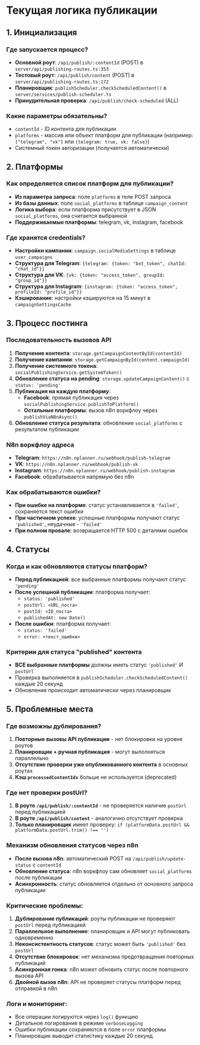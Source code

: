 # Текущая логика публикации

## 1. Инициализация

### Где запускается процесс?
- **Основной роут**: `/api/publish/:contentId` (POST) в `server/api/publishing-routes.ts:353`
- **Тестовый роут**: `/api/publish/content` (POST) в `server/api/publishing-routes.ts:172`
- **Планировщик**: `publishScheduler.checkScheduledContent()` в `server/services/publish-scheduler.ts`
- **Принудительная проверка**: `/api/publish/check-scheduled` (ALL)

### Какие параметры обязательны?
- `contentId` - ID контента для публикации
- `platforms` - массив или объект платформ для публикации (например: `["telegram", "vk"]` или `{telegram: true, vk: false}`)
- Системный токен авторизации (получается автоматически)

## 2. Платформы

### Как определяется список платформ для публикации?
- **Из параметра запроса**: поле `platforms` в теле POST запроса
- **Из базы данных**: поле `social_platforms` в таблице `campaign_content`
- **Логика выбора**: если платформа присутствует в JSON `social_platforms`, она считается выбранной
- **Поддерживаемые платформы**: telegram, vk, instagram, facebook

### Где хранятся credentials?
- **Настройки кампании**: `campaign.socialMediaSettings` в таблице `user_campaigns`
- **Структура для Telegram**: `{telegram: {token: "bot_token", chatId: "chat_id"}}`
- **Структура для VK**: `{vk: {token: "access_token", groupId: "group_id"}}`
- **Структура для Instagram**: `{instagram: {token: "access_token", profileId: "profile_id"}}`
- **Кэширование**: настройки кэшируются на 15 минут в `campaignSettingsCache`

## 3. Процесс постинга

### Последовательность вызовов API
1. **Получение контента**: `storage.getCampaignContentById(contentId)`
2. **Получение кампании**: `storage.getCampaignById(content.campaignId)`
3. **Получение системного токена**: `socialPublishingService.getSystemToken()`
4. **Обновление статуса на pending**: `storage.updateCampaignContent()` с `status: 'pending'`
5. **Публикация на каждую платформу**: 
   - **Facebook**: прямая публикация через `socialPublishingService.publishToPlatform()`
   - **Остальные платформы**: вызов n8n воркфлоу через `publishViaN8nAsync()`
6. **Обновление статуса результата**: обновление `social_platforms` с результатом публикации

### N8n воркфлоу адреса
- **Telegram**: `https://n8n.nplanner.ru/webhook/publish-telegram`
- **VK**: `https://n8n.nplanner.ru/webhook/publish-vk` 
- **Instagram**: `https://n8n.nplanner.ru/webhook/publish-instagram`
- **Facebook**: обрабатывается напрямую без n8n

### Как обрабатываются ошибки?
- **При ошибке на платформе**: статус устанавливается в `'failed'`, сохраняется текст ошибки
- **При частичном успехе**: успешные платформы получают статус `'published'`, неудачные - `'failed'`
- **При полном провале**: возвращается HTTP 500 с деталями ошибок

## 4. Статусы

### Когда и как обновляются статусы платформ?
- **Перед публикацией**: все выбранные платформы получают статус `'pending'`
- **После успешной публикации**: платформа получает:
  - `status: 'published'`
  - `postUrl: <URL_поста>` 
  - `postId: <ID_поста>`
  - `publishedAt: new Date()`
- **После ошибки**: платформа получает:
  - `status: 'failed'`
  - `error: <текст_ошибки>`

### Критерии для статуса "published" контента
- **ВСЕ выбранные платформы** должны иметь статус `'published'` И `postUrl`
- Проверка выполняется в `publishScheduler.checkScheduledContent()` каждые 20 секунд
- Обновление происходит автоматически через планировщик

## 5. Проблемные места

### Где возможны дублирования?
1. **Повторные вызовы API публикации** - нет блокировки на уровне роутов
2. **Планировщик + ручная публикация** - могут выполняться параллельно
3. **Отсутствие проверки уже опубликованного контента** в основных роутах
4. **Кэш `processedContentIds`** больше не используется (deprecated)

### Где нет проверки postUrl?
1. **В роуте `/api/publish/:contentId`** - не проверяется наличие `postUrl` перед публикацией
2. **В роуте `/api/publish/content`** - аналогично отсутствует проверка
3. **Только планировщик** имеет проверку: `if (platformData.postUrl && platformData.postUrl.trim() !== '')`

### Механизм обновления статусов через n8n
- **После вызова n8n**: автоматический POST на `/api/publish/update-status` с `contentId`
- **Обновление статуса**: n8n воркфлоу сам обновляет `social_platforms` после публикации
- **Асинхронность**: статус обновляется отдельно от основного запроса публикации

### Критические проблемы:
1. **Дублирование публикаций**: роуты публикации не проверяют `postUrl` перед публикацией
2. **Параллельное выполнение**: планировщик и API могут публиковать одновременно
3. **Неконсистентность статусов**: статус может быть `'published'` без `postUrl`
4. **Отсутствие блокировок**: нет механизма предотвращения повторных публикаций
5. **Асинхронная гонка**: n8n может обновить статус после повторного вызова API
6. **Двойной вызов n8n**: API не проверяет статусы платформ перед отправкой в n8n

### Логи и мониторинг:
- Все операции логируются через `log()` функцию
- Детальное логирование в режиме `verboseLogging`
- Ошибки публикации сохраняются в поле `error` платформы
- Планировщик выводит статистику каждые 20 секунд